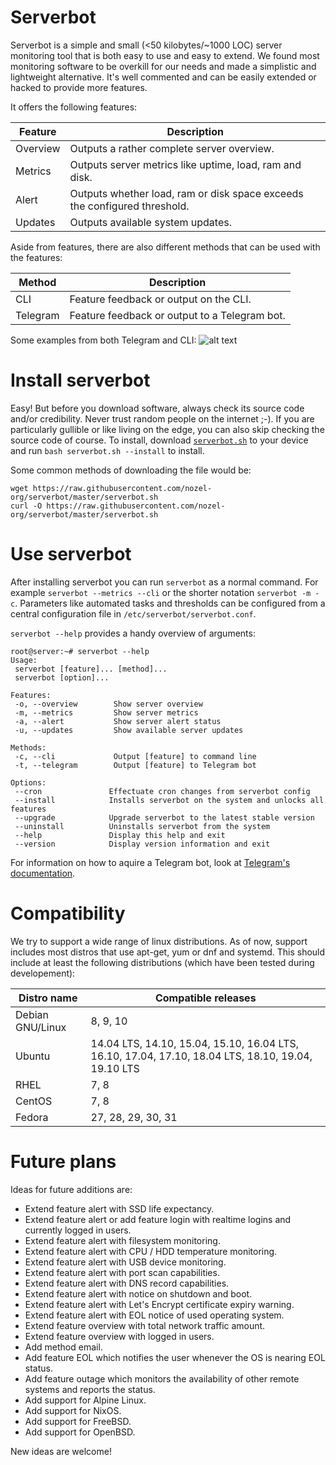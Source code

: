 # Serverbot
Serverbot is a simple and small (<50 kilobytes/~1000 LOC) server monitoring tool that is both easy to use and easy to extend. We found most monitoring software to be overkill for our needs and made a simplistic and lightweight alternative. It's well commented and can be easily extended or hacked to provide more features.

It offers the following features:

| Feature | Description |
| ------- | ----------- |
| Overview | Outputs a rather complete server overview. |
| Metrics | Outputs server metrics like uptime, load, ram and disk. |
| Alert | Outputs whether load, ram or disk space exceeds the configured threshold. |
| Updates | Outputs available system updates. |

Aside from features, there are also different methods that can be used with the features:

| Method | Description |
| ------ | ----------- |
| CLI | Feature feedback or output on the CLI. |
| Telegram | Feature feedback or output to a Telegram bot. |

Some examples from both Telegram and CLI:
![alt text](https://raw.githubusercontent.com/nozel-org/serverbot/master/overview.jpg "feature examples")

# Install serverbot
Easy! But before you download software, always check its source code and/or credibility. Never trust random people on the internet ;-). If you are particularly gullible or like living on the edge, you can also skip checking the source code of course. To install, download [`serverbot.sh`](https://raw.githubusercontent.com/nozel-org/serverbot/master/serverbot.sh) to your device and run `bash serverbot.sh --install` to install.

Some common methods of downloading the file would be:
```
wget https://raw.githubusercontent.com/nozel-org/serverbot/master/serverbot.sh
curl -O https://raw.githubusercontent.com/nozel-org/serverbot/master/serverbot.sh
```

# Use serverbot
After installing serverbot you can run `serverbot` as a normal command. For example `serverbot --metrics --cli` or the shorter notation `serverbot -m -c`. Parameters like automated tasks and thresholds can be configured from a central configuration file in `/etc/serverbot/serverbot.conf`.

`serverbot --help` provides a handy overview of arguments:
```
root@server:~# serverbot --help
Usage:
 serverbot [feature]... [method]...
 serverbot [option]...

Features:
 -o, --overview        Show server overview
 -m, --metrics         Show server metrics
 -a, --alert           Show server alert status
 -u, --updates         Show available server updates

Methods:
 -c, --cli             Output [feature] to command line
 -t, --telegram        Output [feature] to Telegram bot

Options:
 --cron               Effectuate cron changes from serverbot config
 --install            Installs serverbot on the system and unlocks all features
 --upgrade            Upgrade serverbot to the latest stable version
 --uninstall          Uninstalls serverbot from the system
 --help               Display this help and exit
 --version            Display version information and exit
```

For information on how to aquire a Telegram bot, look at [Telegram's documentation](https://core.telegram.org/bots).

# Compatibility
We try to support a wide range of linux distributions. As of now, support includes most distros that use apt-get, yum or dnf and systemd. This should include at least the following distributions (which have been tested during developement):

| Distro name | Compatible releases |
| ----------- | ------------------- |
| Debian GNU/Linux | 8, 9, 10 |
| Ubuntu | 14.04 LTS, 14.10, 15.04, 15.10, 16.04 LTS, 16.10, 17.04, 17.10, 18.04 LTS, 18.10, 19.04, 19.10 LTS |
| RHEL | 7, 8 |
| CentOS | 7, 8 |
| Fedora | 27, 28, 29, 30, 31 |

# Future plans
Ideas for future additions are:

* Extend feature alert with SSD life expectancy.
* Extend feature alert or add feature login with realtime logins and currently logged in users.
* Extend feature alert with filesystem monitoring.
* Extend feature alert with CPU / HDD temperature monitoring.
* Extend feature alert with USB device monitoring.
* Extend feature alert with port scan capabilities.
* Extend feature alert with DNS record capabilities.
* Extend feature alert with notice on shutdown and boot.
* Extend feature alert with Let's Encrypt certificate expiry warning.
* Extend feature alert with EOL notice of used operating system.
* Extend feature overview with total network traffic amount.
* Extend feature overview with logged in users.
* Add method email.
* Add feature EOL which notifies the user whenever the OS is nearing EOL status.
* Add feature outage which monitors the availability of other remote systems and reports the status.
* Add support for Alpine Linux.
* Add support for NixOS.
* Add support for FreeBSD.
* Add support for OpenBSD.

New ideas are welcome!
